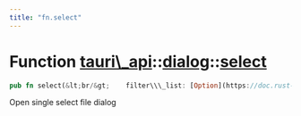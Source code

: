 ```yaml
---
title: "fn.select"
---
```


Function [tauri\\\_api](/api/rust/tauri\_api/../index.html)::[dialog](/api/rust/tauri\_api/index.html)::[select](/api/rust/tauri\_api/)
=======================================================================================================================================

```rust
pub fn select(&lt;br/&gt;    filter\\\_list: [Option](https://doc.rust-lang.org/nightly/core/option/enum.Option.html "enum core::option::Option")&lt;[String](https://doc.rust-lang.org/nightly/alloc/string/struct.String.html "struct alloc::string::String")\&gt;, &lt;br/&gt;    default\\\_path: [Option](https://doc.rust-lang.org/nightly/core/option/enum.Option.html "enum core::option::Option")&lt;[String](https://doc.rust-lang.org/nightly/alloc/string/struct.String.html "struct alloc::string::String")\&gt;&lt;br/&gt;) -&gt; [Result](/api/rust/tauri\_api/../../tauri\_api/type.Result.html "type tauri\_api::Result")&lt;[Response](/api/rust/tauri\_api/../../tauri\_api/dialog/enum.Response.html "enum tauri\_api::dialog::Response")\&gt;
```

Open single select file dialog
      